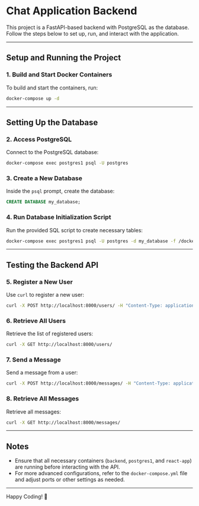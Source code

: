 
# Chat Application Backend

This project is a FastAPI-based backend with PostgreSQL as the database. Follow the steps below to set up, run, and interact with the application.

---

## Setup and Running the Project

### 1. Build and Start Docker Containers
To build and start the containers, run:
```bash
docker-compose up -d
```

---

## Setting Up the Database

### 2. Access PostgreSQL
Connect to the PostgreSQL database:
```bash
docker-compose exec postgres1 psql -U postgres
```

### 3. Create a New Database
Inside the `psql` prompt, create the database:
```sql
CREATE DATABASE my_database;
```

### 4. Run Database Initialization Script
Run the provided SQL script to create necessary tables:
```bash
docker-compose exec postgres1 psql -U postgres -d my_database -f /docker-entrypoint-initdb.d/message_user.sql
```

---

## Testing the Backend API

### 5. Register a New User
Use `curl` to register a new user:
```bash
curl -X POST http://localhost:8000/users/ -H "Content-Type: application/json" -d "{\"username\":\"new_user\", \"email\":\"new_user@example.com\"}"
```

### 6. Retrieve All Users
Retrieve the list of registered users:
```bash
curl -X GET http://localhost:8000/users/
```

### 7. Send a Message
Send a message from a user:
```bash
curl -X POST http://localhost:8000/messages/ -H "Content-Type: application/json" -d "{\"user_id\":1, \"content\":\"Hello, World!\"}"
```

### 8. Retrieve All Messages
Retrieve all messages:
```bash
curl -X GET http://localhost:8000/messages/
```

---

## Notes

- Ensure that all necessary containers (`backend`, `postgres1`, and `react-app`) are running before interacting with the API.
- For more advanced configurations, refer to the `docker-compose.yml` file and adjust ports or other settings as needed.

---

Happy Coding! 🚀
